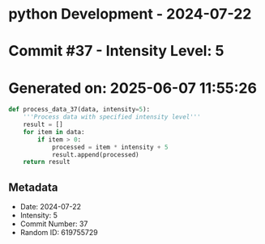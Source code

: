 ﻿# python Development - 2024-07-22
# Commit #37 - Intensity Level: 5
# Generated on: 2025-06-07 11:55:26
```python
def process_data_37(data, intensity=5):
    '''Process data with specified intensity level'''
    result = []
    for item in data:
        if item > 0:
            processed = item * intensity + 5
            result.append(processed)
    return result
```
## Metadata
- Date: 2024-07-22
- Intensity: 5
- Commit Number: 37
- Random ID: 619755729
